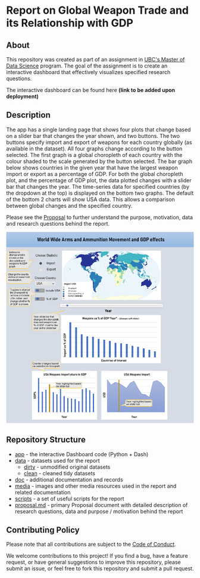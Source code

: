 # Report on Global Weapon Trade and its Relationship with GDP

## About
This repository was created as part of an assignment in [UBC's Master of Data Science](https://masterdatascience.ubc.ca/) program. The goal of the assignment is to create an interactive dashboard that effectively visualizes specified research questions.

The interactive dashboard can be found here **(link to be added upon deployment)**

## Description 

The app has a single landing page that shows four plots that change based on a slider bar that changes the year shown, and two buttons. The two buttons specify import and export of weapons for each country globally (as available in the dataset).  All four graphs change according to the button selected. The first graph is a global choropleth of each country with the colour shaded to the scale generated by the button selected. The bar graph below shows countries in the given year that have the largest weapon import or export as a percentage of GDP. For both the global choropleth plot, and the percentage of GDP plot, the data plotted changes with a slider bar that changes the year. The time-series data for specified countries (by the dropdown at the top) is displayed on the bottom two graphs. The default of the bottom 2 charts will show USA data. This allows a comparison between global changes and the specified country.

Please see the [Proposal](proposal.md) to further understand the purpose, motivation, data and research questions behind the report.

![](media/World_Weapons_App_Sketch-1.png)

## Repository Structure
- [app](app) - the interactive Dashboard code (Python + Dash)
- [data](data) - datasets used for the report
    - [dirty](data/dirty) - unmodified original datasets
    - [clean](data/clean) - cleaned tidy datasets
- [doc](doc) - additional documentation and records
- [media](media) - images and other media resources used in the report and related documentation
- [scripts](scripts) - a set of useful scripts for the report
- [proposal.md](proposal.md) - primary Proposal document with detailed description of research questions, data and purpose / motivation behind the report   

## Contributing Policy
Please note that all contributions are subject to the [Code of Conduct]('CODE_OF_CONDUCT.md').

We welcome contributions to this project! If you find a bug, have a feature request, or have general suggestions to improve this repository, please submit an issue, or feel free to fork this repository and submit a pull request.
